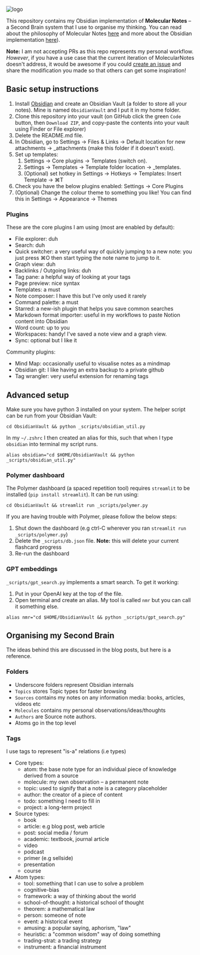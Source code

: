 ![logo](http://reasonabledeviations.com/assets/images/secondbrain1/logo_big.png)

This repository contains my Obsidian implementation of **Molecular Notes** – a Second Brain system that I use to organise my thinking. You can read about the philosophy of Molecular Notes [here](https://reasonabledeviations.com/2022/04/18/molecular-notes-part-1/) and more about the Obsidian implementation [here](https://reasonabledeviations.com/2022/06/12/molecular-notes-part-2/)).

**Note:** I am not accepting PRs as this repo represents my personal workflow. *However*, if you have a use case that the current iteration of MolecularNotes doesn't address, it would be awesome if you could [create an issue](https://github.com/robertmartin8/MolecularNotes/issues) and share the modification you made so that others can get some inspiration!


## Basic setup instructions

1. Install [Obsidian](https://obsidian.md/) and create an Obsidian Vault (a folder to store all your notes). Mine is named `ObsidianVault` and I put it in my home folder.
2. Clone this repository into your vault (on GitHub click the green `Code` button, then `Download ZIP`, and copy-paste the contents into your vault using Finder or File explorer)
3. Delete the README.md file.
4. In Obsidian, go to Settings -> Files & Links -> Default location for new attachments -> _attachments  (make this folder if it doesn't exist).
5. Set up templates:
	1. Settings -> Core plugins -> Templates (switch on). 
	2. Settings -> Templates -> Template folder location -> _templates.
	3. (Optional) set hotkey in Settings -> Hotkeys -> Templates: Insert Template -> ⌘T
6. Check you have the below plugins enabled: Settings -> Core Plugins
7. (Optional) Change the colour theme to something you like! You can find this in Settings -> Appearance -> Themes


### Plugins

These are the core plugins I am using (most are enabled by default):

- File explorer: duh
- Search: duh 
- Quick switcher: a very useful way of quickly jumping to a new note: you just press ⌘O then start typing the note name to jump to it.
- Graph view: duh
- Backlinks / Outgoing links: duh
- Tag pane: a helpful way of looking at your tags
- Page preview: nice syntax
- Templates: a must
- Note composer: I have this but I've only used it rarely
- Command palette: a must
- Starred: a new-ish plugin that helps you save common searches
- Markdown format importer: useful in my workflows to paste Notion content into Obsidian
- Word count: up to you
- Workspaces: handy! I've saved a note view and a graph view.
- Sync: optional but I like it


Community plugins:

- Mind Map: occasionally useful to visualise notes as a mindmap
- Obsidian git: I like having an extra backup to a private github
- Tag wrangler: very useful extension for renaming tags


## Advanced setup

Make sure you have python 3 installed on your system. The helper script can be run from your Obsidian Vault:

```
cd ObsidianVault && python _scripts/obsidian_util.py
```

In my `~/.zshrc` I then created an alias for this, such that when I type `obsidian` into terminal my script runs. 

```
alias obsidian="cd $HOME/ObsidianVault && python _scripts/obsidian_util.py"
```

### Polymer dashboard

The Polymer dashboard (a spaced repetition tool) requires `streamlit` to be installed (`pip install streamlit`). It can be run using:

```
cd ObsidianVault && streamlit run _scripts/polymer.py
```

If you are having trouble with Polymer, please follow the below steps:

1. Shut down the dashboard (e.g ctrl-C wherever you ran `streamlit run _scripts/polymer.py`)
2. Delete the `_scripts/db.json` file. **Note:** this will delete your current flashcard progress
3. Re-run the dashboard

### GPT embeddings

`_scripts/gpt_search.py` implements a smart search. To get it working:

1. Put in your OpenAI key at the top of the file.
2. Open terminal and create an alias. My tool is called `nmr` but you can call it something else. 

```
alias nmr="cd $HOME/ObsidianVault && python _scripts/gpt_search.py"
```

## Organising my Second Brain

The ideas behind this are discussed in the blog posts, but here is a reference.

### Folders

- Underscore folders represent Obsidian internals
- `Topics` stores Topic types for faster browsing
- `Sources` contains my notes on any information media: books, articles, videos etc
- `Molecules` contains my personal observations/ideas/thoughts
- `Authors` are Source note authors.
- Atoms go in the top level

### Tags

I use tags to represent "is-a" relations (i.e types)

- Core types:
	- atom: the base note type for an individual piece of knowledge derived from a source
	- molecule: my own observation – a permanent note
	- topic: used to signify that a note is a category placeholder
	- author: the creator of a piece of content
	- todo: something I need to fill in
	- project: a long-term project
- Source types:
	- book
	- article: e.g blog post, web article
	- post: social media / forum
	- academic: textbook, journal article
	- video
	- podcast
	- primer (e.g sellside)
	- presentation
	- course 
- Atom types:
	- tool: something that I can use to solve a problem
	- cognitive-bias
	- framework: a way of thinking about the world
	- school-of-thought: a historical school of thought
	- theorem: a mathematical law
	- person: someone of note
	- event: a historical event
	- amusing: a popular saying, aphorism, "law"
	- heuristic: a "common wisdom" way of doing something
	- trading-strat: a trading strategy
	- instrument: a financial instrument

